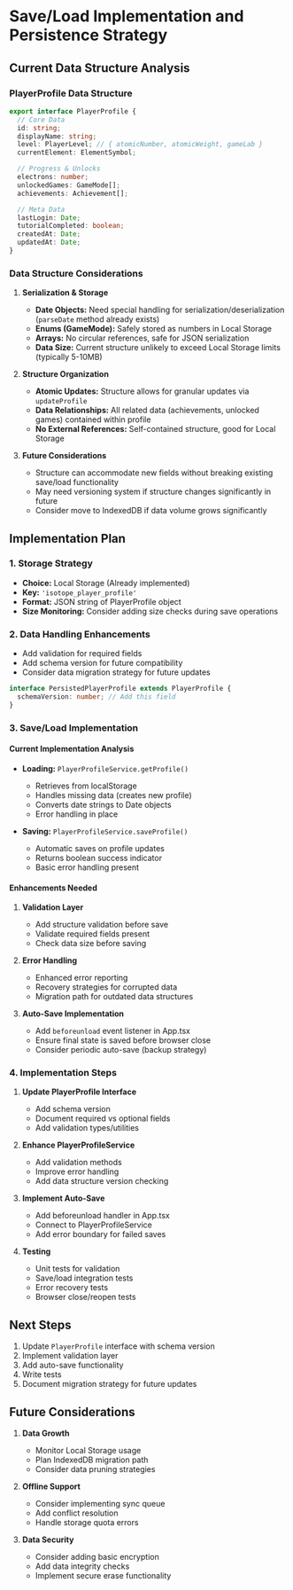 # Save/Load Implementation and Persistence Strategy

## Current Data Structure Analysis

### PlayerProfile Data Structure

```typescript
export interface PlayerProfile {
  // Core Data
  id: string;
  displayName: string;
  level: PlayerLevel; // { atomicNumber, atomicWeight, gameLab }
  currentElement: ElementSymbol;

  // Progress & Unlocks
  electrons: number;
  unlockedGames: GameMode[];
  achievements: Achievement[];

  // Meta Data
  lastLogin: Date;
  tutorialCompleted: boolean;
  createdAt: Date;
  updatedAt: Date;
}
```

### Data Structure Considerations

1. **Serialization & Storage**

   - **Date Objects:** Need special handling for serialization/deserialization (`parseDate` method already exists)
   - **Enums (GameMode):** Safely stored as numbers in Local Storage
   - **Arrays:** No circular references, safe for JSON serialization
   - **Data Size:** Current structure unlikely to exceed Local Storage limits (typically 5-10MB)

2. **Structure Organization**

   - **Atomic Updates:** Structure allows for granular updates via `updateProfile`
   - **Data Relationships:** All related data (achievements, unlocked games) contained within profile
   - **No External References:** Self-contained structure, good for Local Storage

3. **Future Considerations**
   - Structure can accommodate new fields without breaking existing save/load functionality
   - May need versioning system if structure changes significantly in future
   - Consider move to IndexedDB if data volume grows significantly

## Implementation Plan

### 1. Storage Strategy

- **Choice:** Local Storage (Already implemented)
- **Key:** `'isotope_player_profile'`
- **Format:** JSON string of PlayerProfile object
- **Size Monitoring:** Consider adding size checks during save operations

### 2. Data Handling Enhancements

- Add validation for required fields
- Add schema version for future compatibility
- Consider data migration strategy for future updates

```typescript
interface PersistedPlayerProfile extends PlayerProfile {
  schemaVersion: number; // Add this field
}
```

### 3. Save/Load Implementation

#### Current Implementation Analysis

- **Loading:** `PlayerProfileService.getProfile()`

  - Retrieves from localStorage
  - Handles missing data (creates new profile)
  - Converts date strings to Date objects
  - Error handling in place

- **Saving:** `PlayerProfileService.saveProfile()`
  - Automatic saves on profile updates
  - Returns boolean success indicator
  - Basic error handling present

#### Enhancements Needed

1. **Validation Layer**

   - Add structure validation before save
   - Validate required fields present
   - Check data size before saving

2. **Error Handling**

   - Enhanced error reporting
   - Recovery strategies for corrupted data
   - Migration path for outdated data structures

3. **Auto-Save Implementation**
   - Add `beforeunload` event listener in App.tsx
   - Ensure final state is saved before browser close
   - Consider periodic auto-save (backup strategy)

### 4. Implementation Steps

1. **Update PlayerProfile Interface**

   - Add schema version
   - Document required vs optional fields
   - Add validation types/utilities

2. **Enhance PlayerProfileService**

   - Add validation methods
   - Improve error handling
   - Add data structure version checking

3. **Implement Auto-Save**

   - Add beforeunload handler in App.tsx
   - Connect to PlayerProfileService
   - Add error boundary for failed saves

4. **Testing**
   - Unit tests for validation
   - Save/load integration tests
   - Error recovery tests
   - Browser close/reopen tests

## Next Steps

1. Update `PlayerProfile` interface with schema version
2. Implement validation layer
3. Add auto-save functionality
4. Write tests
5. Document migration strategy for future updates

## Future Considerations

1. **Data Growth**

   - Monitor Local Storage usage
   - Plan IndexedDB migration path
   - Consider data pruning strategies

2. **Offline Support**

   - Consider implementing sync queue
   - Add conflict resolution
   - Handle storage quota errors

3. **Data Security**
   - Consider adding basic encryption
   - Add data integrity checks
   - Implement secure erase functionality
